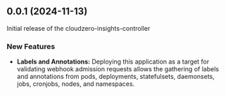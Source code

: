 ## 0.0.1 (2024-11-13)

Initial release of the cloudzero-insights-controller

### New Features

- **Labels and Annotations:** Deploying this application as a target for validating webhook admission requests allows the gathering of labels and annotations from pods, deployments, statefulsets, daemonsets, jobs, cronjobs, nodes, and namespaces.
